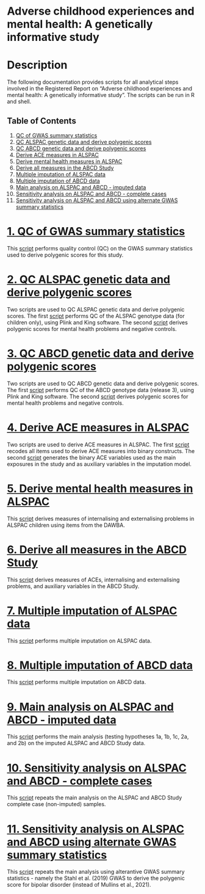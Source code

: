 Adverse childhood experiences and mental health: A genetically
informative study
================

# Description

The following documentation provides scripts for all analytical steps
involved in the Registered Report on “Adverse childhood experiences and
mental health: A genetically informative study”. The scripts can be run
in R and shell.

## Table of Contents

1.  [QC of GWAS summary statistics](#qc_sumstats)
2.  [QC ALSPAC genetic data and derive polygenic scores](#qc_alspac)
3.  [QC ABCD genetic data and derive polygenic scores](#qc_abcd)
4.  [Derive ACE measures in ALSPAC](#ace_alspac)
5.  [Derive mental health measures in ALSPAC](#mh_alspac)
6.  [Derive all measures in the ABCD Study](#measures_abcd)
7.  [Multiple imputation of ALSPAC data](#imputation_alspac)
8.  [Multiple imputation of ABCD data](#imputation_abcd)
9.  [Main analysis on ALSPAC and ABCD - imputed data](#main_analysis)
10. [Sensitivity analysis on ALSPAC and ABCD - complete
    cases](#complete_cases)
11. [Sensitivity analysis on ALSPAC and ABCD using alternate GWAS
    summary statistics](#stah_bipolarPGS)

# [1. QC of GWAS summary statistics](#qc_sumstats)

This
[script](https://github.com/jr-baldwin/ACEs_mental_health_RR/blob/main/1_QC_SumStats_20220205.md)
performs quality control (QC) on the GWAS summary statistics used to
derive polygenic scores for this study.

# [2. QC ALSPAC genetic data and derive polygenic scores](#qc_alspac)

Two scripts are used to QC ALSPAC genetic data and derive polygenic scores. The first [script](https://github.com/jr-baldwin/ACEs_mental_health_RR/blob/main/2_ALSPAC_QC_genetic_20220204.sh)
performs QC of the ALSPAC genotype data (for children only), using Plink
and King software. The second [script](https://github.com/jr-baldwin/ACEs_mental_health_RR/blob/main/2b_ALSPAC_derive_PGS_20210607.sh) derives polygenic scores for mental health problems and negative controls.

# [3. QC ABCD genetic data and derive polygenic scores](#qc_abcd)

Two scripts are used to QC ABCD genetic data and derive polygenic scores. The first
[script](https://github.com/jr-baldwin/ACEs_mental_health_RR/blob/main/3_ABCD_QC_genetic_20220204.sh)
performs QC of the ABCD genotype data (release 3), using Plink and King
software. The second [script](https://github.com/jr-baldwin/ACEs_mental_health_RR/blob/main/3b_ABCD_derive_PGS_20220811.sh) derives polygenic scores for mental health problems and negative controls.

# [4. Derive ACE measures in ALSPAC](#ace_alspac)

Two scripts are used to derive ACE measures in ALSPAC. The first
[script](https://github.com/jr-baldwin/ACEs_mental_health_RR/blob/main/4a_ALSPAC_DeriveACEs_script1_20220204.R)
recodes all items used to derive ACE measures into binary constructs.
The second
[script](https://github.com/jr-baldwin/ACEs_mental_health_RR/blob/main/4b_ALSPAC_DeriveACEs_script2_20220204.R)
generates the binary ACE variables used as the main exposures in the
study and as auxiliary variables in the imputation model.

# [5. Derive mental health measures in ALSPAC](#mh_alspac)

This
[script](https://github.com/jr-baldwin/ACEs_mental_health_RR/blob/main/5_ALSPAC_DeriveMHmeasures_20220204.R)
derives measures of internalising and externalising problems in ALSPAC
children using items from the DAWBA.

# [6. Derive all measures in the ABCD Study](#measures_abcd)

This
[script](https://github.com/jr-baldwin/ACEs_mental_health_RR/blob/main/6_ABCD_DeriveMeasures_20220203.R)
derives measures of ACEs, internalising and externalising problems, and
auxiliary variables in the ABCD Study.

# [7. Multiple imputation of ALSPAC data](#imputation_alspac)

This
[script](https://github.com/jr-baldwin/ACEs_mental_health_RR/blob/main/7_ALSPAC_imputation_20220204.R)
performs multiple imputation on ALSPAC data.

# [8. Multiple imputation of ABCD data](#imputation_abcd)

This
[script](https://github.com/jr-baldwin/ACEs_mental_health_RR/blob/main/8_ABCD_MultipleImputation_20220203.R)
performs multiple imputation on ABCD data.

# [9. Main analysis on ALSPAC and ABCD - imputed data](#main_analysis)

This
[script](https://github.com/jr-baldwin/ACEs_mental_health_RR/blob/main/9_Imputed_analysis_ALSPAC_ABCD_20220131.md)
performs the main analysis (testing hypotheses 1a, 1b, 1c, 2a, and 2b)
on the imputed ALSPAC and ABCD Study data.

# [10. Sensitivity analysis on ALSPAC and ABCD - complete cases](#complete_cases)

This
[script](https://github.com/jr-baldwin/ACEs_mental_health_RR/blob/main/10_completeCase_ALSP_ABCD_20211222.md)
repeats the main analysis on the ALSPAC and ABCD Study complete case
(non-imputed) samples.

# [11. Sensitivity analysis on ALSPAC and ABCD using alternate GWAS summary statistics](#stah_bipolarPGS)

This
[script](https://github.com/jr-baldwin/ACEs_mental_health_RR/blob/main/11_Imputed_Bipolar2019_ALSPAC_ABCD_20211220.md)
repeats the main analysis using alterantive GWAS summary statistics -
namely the Stahl et al. (2019) GWAS to derive the polygenic score for
bipolar disorder (instead of Mullins et al., 2021).

